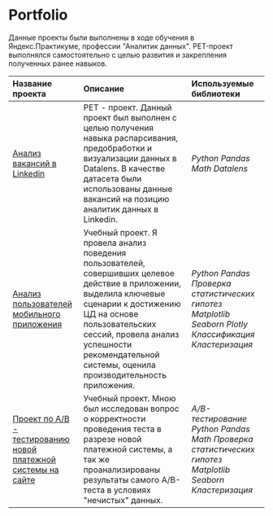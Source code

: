 # Portfolio

Данные проекты были выполнены в ходе обучения в Яндекс.Практикуме, профессии "Аналитик данных". PET-проект выполнялся самостоятельно с целью развития и закрепления полученных ранее навыков. 

| Название проекта | Описание | Используемые библиотеки | 
| :---------------------- | :---------------------- | :---------------------- |
| [Анализ вакансий в Linkedin ](analysis_linkedin)| PET - проект. Данный проект был выполнен с целью получения навыка распарсивания, предобработки и визуализации данных в Datalens. В качестве датасета были использованы данные вакансий на позицию аналитик данных в Linkedin. | *Python* *Pandas* *Math* *Datalens*|36
| [Анализ пользователей мобильного приложения](mobile_app_users)| Учебный проект. Я провела анализ поведения пользователей, совершивших целевое действие в приложении, выделила ключевые сценарии к достижению ЦД на основе пользовательских сессий, провела анализ успешности рекомендательной системы, оценила производительность приложения.| *Python* *Pandas* *Проверка статистических гипотез* *Matplotlib* *Seaborn* *Plotly* *Классификация* <br> *Кластеризация*|
| [Проект по А/В - тестированию новой платежной системы на сайте](ab_test_new_pay_system)| Учебный проект. Мною был исследован вопрос о корректности проведения теста в разрезе новой платежной системы, а так же проанализированы результаты самого А/B-теста в условиях "нечистых" данных. | *A/B-тестирование* *Python* *Pandas* *Math* *Проверка статистических гипотез* *Matplotlib* *Seaborn* *Кластеризация*|36

